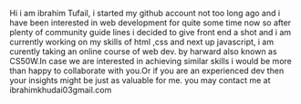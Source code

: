 Hi i am ibrahim Tufail,
i started my github account not too long ago and i have been interested in web development for quite some time now so after plenty of community
guide lines i decided to give front end a shot and i am currently working on my skills of html ,css and next up javascript,
i am curently taking an online course of web dev. by harward also known as CS50W.In case we are interested in achieving similar skills i would be more than happy
to collaborate with you.Or if you are an experienced dev then your insights might be just as valuable for me.
you may contact me at ibrahimkhudai03gmail.com
<!---
ibrahimTufail/ibrahimTufail is a ✨ special ✨ repository because its `README.md` (this file) appears on your GitHub profile.
You can click the Preview link to take a look at your changes.
--->
